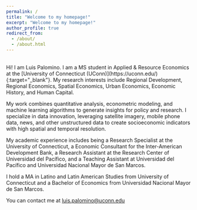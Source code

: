 ```yaml
---
permalink: /
title: "Welcome to my homepage!"
excerpt: "Welcome to my homepage!"
author_profile: true
redirect_from: 
  - /about/
  - /about.html
---
```

<br/>
Hi! I am Luis Palomino. I am a MS student in Applied & Resource Economics at the [University of Connecticut (UConn)](https://uconn.edu/){:target="_blank"}. My research interests include Regional Development, Regional Economics, Spatial Economics, Urban Economics, Economic History, and Human Capital. 

My work combines quantitative analysis, econometric modeling, and machine learning algorithms to generate insights for policy and research. I specialize in data innovation, leveraging satellite imagery, mobile phone data, news, and other unstructured data to create socioeconomic indicators with high spatial and temporal resolution.

My academic experience includes being a Research Specialist at the University of Connecticut, a Economic Consultant for the Inter-American Development Bank, a Research Assistant at the Research Center of Universidad del Pacífico, and a Teaching Assistant at Universidad del Pacífico and Universidad Nacional Mayor de San Marcos.

I hold a MA in Latino and Latin American Studies from University of Connecticut and a Bachelor of Economics from Universidad Nacional Mayor de San Marcos. 

You can contact me at <a href="mailto:luis.palomino@uconn.edu?">luis.palomino@uconn.edu</a>
